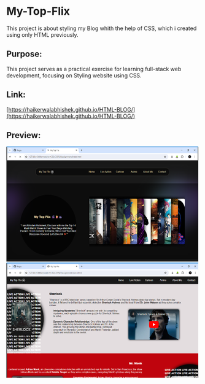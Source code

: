 # My-Top-Flix
This project is about styling my Blog whith the help of CSS, which i created using only HTML previously.


## Purpose:


This project serves as a practical exercise for learning full-stack web development, focusing on Styling website using CSS.

## Link:


[https://haikerwalabhishek.github.io/HTML-BLOG/](https://haikerwalabhishek.github.io/HTML-BLOG/)

## Preview:


<img src="https://github.com/haikerwalabhishek/My-Top-Flix/blob/main/preview1.png" height=300px width=500px>
<img src="https://github.com/haikerwalabhishek/My-Top-Flix/blob/main/preview2.png" height=300px width=500px>

